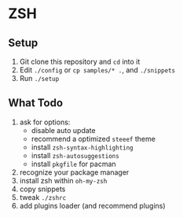 # ZSH

## Setup

1. Git clone this repository and `cd` into it
2. Edit `./config` or `cp samples/* .`, and `./snippets`
3. Run `./setup`

## What Todo

1. ask for options:
   - disable auto update
   - recommend a optimized `steeef` theme
   - install `zsh-syntax-highlighting`
   - install `zsh-autosuggestions`
   - install `pkgfile` for pacman
2. recognize your package manager
3. install zsh within `oh-my-zsh`
4. copy snippets
5. tweak `./zshrc`
6. add plugins loader (and recommend plugins)
